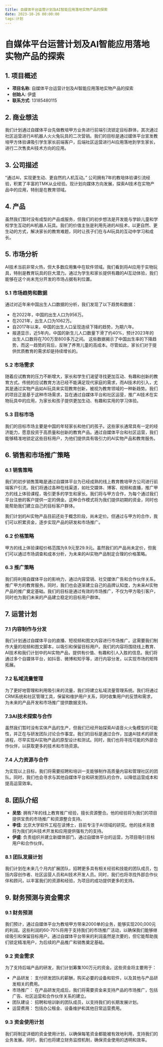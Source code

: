 ```yaml
---
title: 自媒体平台运营计划及AI智能应用落地实物产品的探索
date: 2023-10-26 00:00:00
tags:计划
---
```


# 自媒体平台运营计划及AI智能应用落地实物产品的探索

## 1. **项目概述**
   - **项目名称**: 自媒体平台运营计划及AI智能应用落地实物产品的探索
   - **创始人**: 伊盛
   - **联系方式**: 13185480115

## 2. **商业想法**
我们计划通过自媒体平台先做教培甲方业务进行前端引流锁定目标群体，其次通过社区运营进行AI机器人火火兔玩具的二次营销。我们的目标是通过媒体平台宣发教培甲方体验课吸引学生家长前端客户，后端社区运营进行AI应用落地到学生家长，进行二次售卖AI技术方向的应用。

## 3. **公司描述**
“通过AI，实现更生动、更自然的人机互动。” 公司拥有7年的教培体验课引流经验，积累了丰富的TMK从业经验。现计划向媒体方向发展，探索AI技术在实物产品中的应用，特别是在教育领域。

## 4. **产品**
虽然我们暂时没有成型的产品或服务，但我们的初步想法是开发能与学龄儿童和学校学生互动的AI机器人玩具。我们的价值主张是利用先进的AI技术，以更自然、更生动的方式，解决家长的教育难题，同时让孩子们在与AI玩具的互动中学习和成长。


## 5. **市场分析**
AI技术当前非常火热，但大多数应用集中在软件领域。我们看到将AI应用于实物玩具，特别是教育玩具的巨大潜力。通过为学生和家长提供有趣的AI互动体验，我们能够在这个尚未充分开发的市场占据有利位置。
### 5.1 市场趋势和数据
通过对近年来中国出生人口数据的分析，我们发现了以下趋势和数据：

* 在2022年，中国的出生人口为956万。
* 在2021年，出生人口为1062万。
* 自2017年以来，中国的出生人口呈现连续下降的趋势，为期六年。
* 报道显示，近5年内，中国的新生儿人口数量下滑了约40%，预计2023年的出生人口数将在700万至800多万之间。
这些数据揭示了中国出生率的下降趋势，而这一趋势的背后，反映了养育儿童的高成本。尽管如此，家长们对于提供优质教育的需求却是持续增长的。

### 5.2 市场需求
随着应试教育的压力不断增大，家长和学生们渴望寻找更加互动、有趣和创新的教育方式。传统的应试教育方法已经不能满足现代家庭的需求，而AI技术的引入，尤其是通过实物产品如AI玩具来实现教育创新，被视为教育领域的一种新趋势。我们的项目正是基于这种市场需求，旨在通过自媒体平台和社区运营，推广AI技术在实物玩具中的应用，为家长和孩子提供更加生动、有趣和实用的学习体验。
### 5.3 目标市场
我们的目标市场主要是中国的年轻家长和他们的孩子。这些家长通常具有一定的经济能力，愿意投资于高质量和创新的教育产品。通过自媒体平台和社区运营，我们能够精准地锁定这些目标用户，为他们提供具有吸引力的AI实物产品和教育服务。



## 6. **销售和市场推广策略**
### 6.1 销售策略
我们的初步销售策略是通过自媒体平台为已经成熟的线上教育教培甲方公司进行前端客户引流。我们将通过各种在线渠道，如社交媒体、博客、视频和直播，推广甲方的线上体验课程，吸引更多的学生和家长。我们将与甲方合作，为每个通过我们平台注册的客户提供一定的佣金。这种合作模式将为我们提供初期的资金，同时也能帮助我们建立自己的目标客户群体。

我们计划的AI实物产品目前还处于概念阶段，尚未定价。但通过与甲方的合作，我们可以积累资金，逐步实现产品的研发和市场推广。
### 6.2 价格策略
甲方的线上体验课程价格范围为9.9元至29.9元。虽然我们的产品尚未定价，但我们可以通过市场调查和成本分析，为未来的AI实物产品制定合理的价格策略。

### 6.3 推广策略
我们将利用自媒体平台的影响力，通过内容营销、社交媒体广告和合作伙伴关系，推广甲方的教育服务。同时，我们也会逐渐建立自己的品牌认知度，为未来AI实物产品的推广奠定基础。我们的目标是通过有效的市场推广，不仅为甲方吸引客户，同时也为我们未来的产品建立稳定的目标用户群体。

## 7. **运营计划**
### 7.1 内容制作与分发
我们计划通过自媒体平台的直播、短视频和图文内容进行市场推广。这需要我们制作大量的视频和图文脚本，以吸引和保留目标用户。我们的内容将围绕线上教育、AI技术和我们计划中的AI实物产品，提供有价值、有趣和引人入胜的信息。我们将通过多个自媒体平台，如抖音、微博和知乎等，进行内容分发，以实现市场的矩阵拓展。

### 7.2 私域流量管理
为了更好地管理和利用吸引来的流量，我们将建立私域流量管理系统。我们将通过CRM系统和社区管理工具，保留和维护用户关系，同时收集用户的反馈和需求，为未来的产品开发和市场推广提供数据支持。

### 7.3AI技术探索与合作
虽然我们暂时没有实体产品的生产，但我们已经开始探索AI语音火火兔模型的可能性，并正在与研发团队讨论合作事宜。我们的目标是通过合作，加速AI技术的研发进程，尽早实现AI实物产品的原型设计和测试。同时，我们也将寻找可能的外部合作伙伴，以获取更多的技术和市场资源。

### 7.4 人力资源与合作
为实现以上目标，我们将需要招聘和培训一支能够制作高质量内容和管理社区的团队。同时，我们也会寻求与其他自媒体平台和研发团队的合作，以降低运营成本和提高运营效率。

## 8. **团队介绍**
   - **吴悠**: 拥有7年的线上教育推广经验，擅长资源整合。他的经验将为我们的项目提供宝贵的市场推广和资源整合支持。
   - **李佳**: 北京大学软件工程在读博士，目前专注于AI领域的研究。他的技术背景将为我们的AI技术开发和应用提供强有力的支持。
   - **伊盛**: 负责组织并建立新媒体部门，通过自媒体平台的运营，为项目吸引目标用户和合作伙伴。
### 8.1 团队发展计划
我们计划在未来几个月内扩展团队，招聘更多具有相关经验和技能的团队成员，包括内容创作者、社区运营人员和AI技术开发人员。同时，我们也将寻找外部合作伙伴和顾问，以丰富我们的资源和经验，为项目的成功提供更多的支持。

## 9. **财务预测与资金需求**
### 9.1 财务预测
我们预计，通过自媒体平台为教培甲方带来2000单的业务，能够实现200,000元的利润。这些利润的60-70%将用于支持我们的市场推广活动，以确保我们能够继续吸引和保留目标用户。通过自媒体平台带来的利润虽然是次要的，但它能帮助我们锁定精准用户，为后续的产品推广和销售奠定基础。

### 9.2 资金需求
为了支持后端产品的研发，我们计划筹集100万元的资金。这些资金将主要用于：

* 产品研发： 支付研发团队的薪酬，购买必要的设备和软件，以及其他与产品研发相关的费用。
* 市场推广： 在产品研发完成后，我们将需要资金来支持产品的市场推广，包括广告、社区运营和合作伙伴关系的建立。
* 团队建设： 招聘和培训新的团队成员，以支持我们的长期发展计划。
* 运营费用： 包括办公租金、设备维护和其他日常运营费用。

### 9.3 资金使用计划
我们将制定详细的资金使用计划，以确保每笔资金都能被有效地利用，支持我们的业务发展。同时，我们也将建立财务监控机制，确保资金使用的透明和效率。

